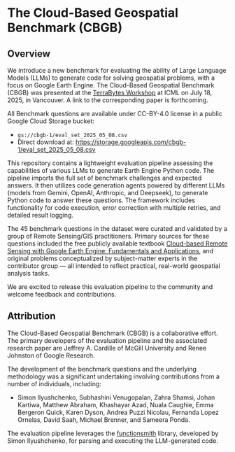 <!-- Copyright 2024 The Google Earth Engine Community Authors

Licensed under the Apache License, Version 2.0 (the "License"); you may not use
this file except in compliance with the License. You may obtain a copy of the
License at

 http://www.apache.org/licenses/LICENSE-2.0

Unless required by applicable law or agreed to in writing, software distributed
under the License is distributed on an "AS IS" BASIS, WITHOUT WARRANTIES OR
CONDITIONS OF ANY KIND, either express or implied. See the License for the
specific language governing permissions and limitations under the License.
-->

# The Cloud-Based Geospatial Benchmark (CBGB)

## Overview

We introduce a new benchmark for evaluating the ability of Large Language Models
(LLMs) to generate code for solving geospatial problems, with a focus on Google
Earth Engine. The Cloud-Based Geospatial Benchmark (CBGB) was presented at the
[TerraBytes Workshop](https://terrabytes-workshop.github.io/) at ICML on July
18, 2025, in Vancouver. A link to the corresponding paper is forthcoming.

All Benchmark questions are available under CC-BY-4.0 license in a public
Google Cloud Storage bucket:

-   `gs://cbgb-1/eval_set_2025_05_08.csv`
-   Direct download at:
    https://storage.googleapis.com/cbgb-1/eval_set_2025_05_08.csv

This repository contains a lightweight evaluation pipeline assessing
the capabilities of various LLMs to generate Earth Engine Python code. The
pipeline imports the full set of benchmark challenges and expected answers. It
then utilizes code generation agents powered by different LLMs (models from
Gemini, OpenAI, Anthropic, and Deepseek), to generate Python code to
answer these questions. The framework includes functionality for code execution,
error correction with multiple retries, and detailed result logging.

The 45 benchmark questions in the dataset were curated and validated by a group
of Remote Sensing/GIS practitioners. Primary sources for these questions included
the free publicly available textbook [Cloud-based Remote Sensing with Google
Earth Engine: Fundamentals and Applications](https://www.eefabook.org/), and
original problems conceptualized by subject-matter experts in the contributor
group — all intended to reflect practical, real-world geospatial analysis tasks.


We are excited to release this evaluation pipeline to the community and welcome
feedback and contributions.

## Attribution

The Cloud-Based Geospatial Benchmark (CBGB) is a collaborative effort. The
primary developers of the evaluation pipeline and the associated research paper
are Jeffrey A. Cardille of McGill University and Renee Johnston of Google
Research.

The development of the benchmark questions and the underlying methodology was a
significant undertaking involving contributions from a number of individuals,
including:

*   Simon Ilyushchenko, Subhashini Venugopalan, Zahra Shamsi, Johan Kartiwa,
    Matthew Abraham, Khashayar Azad, Nuala Caughie, Emma Bergeron Quick, Karen
    Dyson, Andrea Puzzi Nicolau, Fernanda Lopez Ornelas, David Saah, Michael
    Brenner, and Sameera Ponda.

The evaluation pipeline leverages the
[functionsmith](https://github.com/google/earthengine-community/tree/master/experimental/functionsmith)
library, developed by Simon Ilyushchenko, for parsing and executing the
LLM-generated code.
